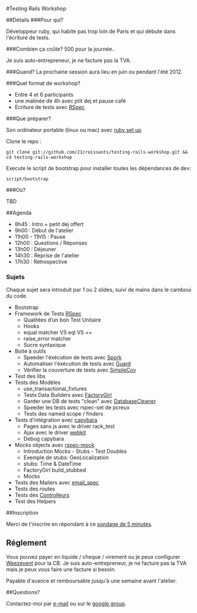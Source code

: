 #Testing Rails Workshop

##Détails
###Pour qui?

Développeur ruby, qui habite pas trop loin de Paris et qui débute dans l'écriture de tests.

###Combien ça coûte?
500 pour la journée..

Je suis auto-entrepreneur, je ne facture pas la TVA.

###Quand?
La prochaine session aura lieu en juin ou pendant l'été 2012.

###Quel format de workshop?

* Entre 4 et 6 participants
* une matinée de 4h avec ptit dej et pause café
* Ecriture de tests avec [RSpec](https://www.relishapp.com/rspec)

###Que préparer?

Son ordinateur portable (linux ou mac) avec [ruby set up](http://installfest.railsbridge.org/installfest/installfest)

Clone le repo :

`git clone git://github.com/21croissants/testing-rails-workshop.git && cd testing-rails-workshop`

Execute le script de bootstrap pour installer toutes les dépendances de dev:

`script/bootstrap`

###Où?

TBD

##Agenda

* 8h45  : Intro + petit dej offert
* 9h00  : Début de l'atelier
* 11h00 - 11h15 : Pause
* 12h00 : Questions / Réponses
* 13h00 : Déjeuner
* 14h30 : Reprise de l'atelier
* 17h30 : Rétrospective

### Sujets

Chaque sujet sera introduit par 1 ou 2 slides, suivi de mains dans le camboui du code.

* Bootstrap
* Framework de Tests [RSpec](https://www.relishapp.com/rspec)
  * Qualitées d’un bon Test Unitaire
  * Hooks
  * equal matcher VS eql VS ==
  * raise_error matcher
  * Sucre syntaxique
* Boite à outils
  * Speeder l'éxécution de tests avec [Spork](https://github.com/sporkrb/spork) 
  * Automatiser l'éxécution de tests avec [Guard](https://github.com/guard/guard)
  * Vérifier la couverture de tests avec [SimpleCov](https://github.com/colszowka/simplecov)
* Test des libs
* Tests des Modèles
  * use_transactional_fixtures
  * Tests Data Builders avec [FactoryGirl](https://github.com/thoughtbot/factory_girl) 
  * Garder une DB de tests "clean" avec [DatabaseCleaner](https://github.com/bmabey/database_cleaner)
  * Speeder les tests avec rspec-set de pcreux
  * Tests des named scope / finders
* Tests d'intégration avec [capybara](https://github.com/jnicklas/capybara)
  * Pages sans js avec le driver rack_test
  * Ajax avec le driver [webkit](https://github.com/thoughtbot/capybara-webkit)
  * Debug capybara
* Mocks objects avec [rspec-mock](https://www.relishapp.com/rspec/rspec-mocks/docs)
  * Introduction Mocks - Stubs - Test Doubles
  * Exemple de stubs: GeoLocalization
  * stubs: Time & DateTime
  * FactoryGirl build_stubbed
  * Mocks
* Tests des Mailers avec [email_spec](https://github.com/bmabey/email-spec) 
* Tests des routes
* Tests des [Controlleurs](http://solnic.eu/2012/02/02/yes-you-should-write-controller-tests.html)
* Test des Helpers

##Inscription

Merci de t'inscrire en répondant à ce [sondage de 5 minutes](http://www.21croissants.com/tdd).

## Réglement

Vous pouvez payer en liquide / cheque / virement ou je peux configurer [Weezevent](http://weezevent.com) pour la CB.
Je suis auto-entrepreneur, je ne facture pas la TVA mais je peux vous faire une facture si besoin.

Payable d'avance et remboursable jusqu'à une semaine avant l'atelier.

##Questions?

Contactez-moi par [e-mail](http://www.workingwithrails.com/person/6331-jean-michel-garnier/enquire/new) ou sur le [google group](https://groups.google.com/forum/?fromgroups#!forum/atelier-testing-rails).
